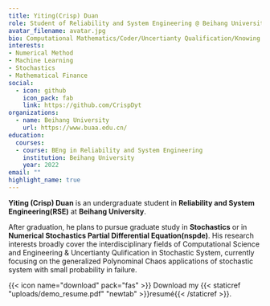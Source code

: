 ```yaml
---
title: Yiting(Crisp) Duan
role: Student of Reliability and System Engineering @ Beihang University
avatar_filename: avatar.jpg
bio: Computational Mathematics/Coder/Uncertianty Qualification/Knowing a little bit Economy
interests:
- Numerical Method
- Machine Learning
- Stochastics
- Mathematical Finance
social:
  - icon: github
    icon_pack: fab
    link: https://github.com/CrispDyt
organizations:
  - name: Beihang University
    url: https://www.buaa.edu.cn/
education:
  courses:
  - course: BEng in Reliability and System Engineering
    institution: Beihang University
    year: 2022
email: ""
highlight_name: true
---
```

**Yiting (Crisp) Duan** is an undergraduate student in **Reliability and System Engineering(RSE)** at **Beihang University**.

After graduation, he plans to pursue graduate study in **Stochastics** or in **Numerical Stochastics Partial Differential Equation(nspde)**. His research interests broadly cover the interdisciplinary fields of Computational Science and Engineering & Uncertianty Qulification in Stochastic System, currently focusing on the generalized Polynominal Chaos applications of stochastic system with small probability in failure.

{{< icon name="download" pack="fas" >}} Download my {{< staticref "uploads/demo_resume.pdf" "newtab" >}}resumé{{< /staticref >}}.
